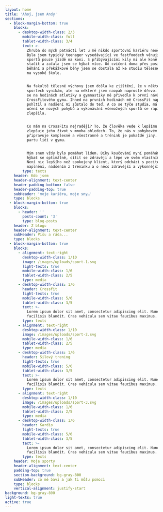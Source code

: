 ```yaml
---
layout: home
title: 'Ahoj, jsem Andy'
sections:
  - block-margin-bottom: true
    blocks:
      - desktop-width-class: 2/3
        mobile-width-class: full
        tablet-width-class: 3/4
        text: >-
          Zhruba do mých patnácti let u mě nikdo sportovní kariéru neočekával.
          Byla jsem typický teenager vysedávající ve fastfoodech věnující se ze
          sportů pouze jízdě na koni. S přibývajícími kily mi ale koně přestali
          stačit a začala jsem se hýbat více. Od cvičení doma přes posilovnu,
          běhání a překážkové běhy jsem se dostala až ke studiu tělesné výchovy
          na vysoké škole.


          Na fakultě tělesné výchovy jsem došla ke zjištění, že v některých
          sportech vynikám, ale na některé jsem naopak naprosté dřevo. Trápení
          se na hodinách atletiky a gymnastiky mě přivedlo k první návštěvě
          CrossFitového gymu. Ihned na prvních hodinách mě CrossFit naprosto
          pohltil a nadšení mi zůstalo do teď. A co se týče studia, má schopnost
          učení se nových pohybů a vykonávání všemožných sportů se rapidně
          zlepšila.


          Co mám na CrossFitu nejraději? To, že člověka vede k lepšímu já a
          zlepšuje jeho život v mnoha ohledech. To, že nás v pohybovém hledisku
          připravuje komplexně a všestranně a trénink je pokaždé jiný. Skvělou
          partu lidí v gymu.


          Mým snem vždy bylo pomáhat lidem. Díky koučování nyní pomáhám lidem
          hýbat se optimálně, cítit se zdravěji a lépe ve svém vlastním těle.
          Není nic lepšího než spokojený klient, který odchází s pocitem
          naplnění, nadšením z tréninku a o něco zdravější a výkonnější.
        type: texts
    header: Kdo jsem
    header-alignment: text-center
    header-padding-bottom: false
    header-padding-top: true
    subHeader: 'moje kariéra, moje sny…'
    type: blocks
  - block-margin-bottom: true
    blocks:
      - header: ''
        posts-count: '3'
        type: blog-posts
    header: Z blogu
    header-alignment: text-center
    subHeader: Píšu a ráda...
    type: blocks
  - block-margin-bottom: true
    blocks:
      - alignment: text-right
        desktop-width-class: 1/10
        image: /images/uploads/sport-1.svg
        light-texts: true
        mobile-width-class: 1/6
        tablet-width-class: 2/5
        type: media
      - desktop-width-class: 1/6
        header: Crossfit
        light-texts: true
        mobile-width-class: 5/6
        tablet-width-class: 3/5
        text: >-
          Lorem ipsum dolor sit amet, consectetur adipiscing elit. Nunc mattis
          facilisis blandit. Cras vehicula sem vitae faucibus maximus.
        type: texts
      - alignment: text-right
        desktop-width-class: 1/10
        image: /images/uploads/sport-2.svg
        mobile-width-class: 1/6
        tablet-width-class: 2/5
        type: media
      - desktop-width-class: 1/6
        header: Silový trening
        light-texts: true
        mobile-width-class: 5/6
        tablet-width-class: 3/5
        text: >-
          Lorem ipsum dolor sit amet, consectetur adipiscing elit. Nunc mattis
          facilisis blandit. Cras vehicula sem vitae faucibus maximus.
        type: texts
      - alignment: text-right
        desktop-width-class: 1/10
        image: /images/uploads/sport-3.svg
        mobile-width-class: 1/6
        tablet-width-class: 2/5
        type: media
      - desktop-width-class: 1/6
        header: Kardio
        light-texts: true
        mobile-width-class: 5/6
        tablet-width-class: 3/5
        text: >-
          Lorem ipsum dolor sit amet, consectetur adipiscing elit. Nunc mattis
          facilisis blandit. Cras vehicula sem vitae faucibus maximus.
        type: texts
    header: Moje sporty
    header-alignment: text-center
    padding-top: true
    section-background: bg-gray-800
    subHeader: co mě baví a jak ti můžu pomoci
    type: blocks
    vertical-alignment: justify-start
background: bg-gray-800
light-texts: true
active: true
---
```


